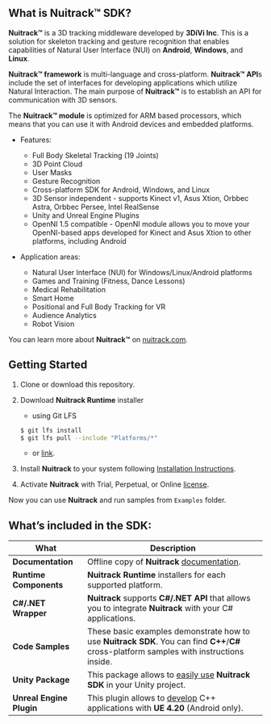 ## What is Nuitrack™ SDK?
**Nuitrack™** is a 3D tracking middleware developed by **3DiVi Inc**. This is a solution for skeleton tracking and gesture recognition that enables capabilities of Natural User Interface (NUI) on **Android**, **Windows**, and **Linux**.

**Nuitrack™ framework** is multi-language and cross-platform. **Nuitrack™ API**s include the set of interfaces for developing applications which utilize Natural Interaction. The main purpose of **Nuitrack™** is to establish an API for communication with 3D sensors.

The **Nuitrack™ module** is optimized for ARM based processors, which means that you can use it with Android devices and embedded platforms.

 - Features:
   - Full Body Skeletal Tracking (19 Joints)
   - 3D Point Cloud
   - User Masks
   - Gesture Recognition
   - Cross-platform SDK for Android, Windows, and Linux
   - 3D Sensor independent - supports Kinect v1, Asus Xtion, Orbbec Astra, Orbbec Persee, Intel RealSense
   - Unity and Unreal Engine Plugins
   - OpenNI 1.5 compatible - OpenNI module allows you to move your OpenNI-based apps developed for Kinect and Asus Xtion to other platforms, including Android

 - Application areas:
   - Natural User Interface (NUI) for Windows/Linux/Android platforms
   - Games and Training (Fitness, Dance Lessons)
   - Medical Rehabilitation
   - Smart Home
   - Positional and Full Body Tracking for VR
   - Audience Analytics
   - Robot Vision

You can learn more about **Nuitrack™** on [nuitrack.com](https://nuitrack.com).

## Getting Started

1. Clone or download this repository.
2. Download **Nuitrack Runtime** installer

   - using Git LFS

   ```bash
   $ git lfs install
   $ git lfs pull --include "Platforms/*"
   ```

   - or [link](./Platforms).

3. Install **Nuitrack** to your system following [Installation Instructions](https://download.3divi.com/Nuitrack/doc/Installation_page.html).

4. Activate **Nuitrack** with Trial, Perpetual, or Online [license](https://nuitrack.com/#pricing).

Now you can use **Nuitrack** and run samples from `Examples` folder.

## What’s included in the SDK:
| What | Description |
| ------- | ------- | 
| **Documentation** | Offline copy of **Nuitrack** [documentation](https://download.3divi.com/Nuitrack/doc).||
| **Runtime Components** | **Nuitrack Runtime** installers for each supported platform. ||
| **C#/.NET Wrapper** | **Nuitrack** supports **C#/.NET API** that allows you to integrate **Nuitrack** with your C# applications. ||
| **Code Samples** | These basic examples demonstrate how to use **Nuitrack SDK**. You can find **C++**/**C#** cross-platform samples with instructions inside. |
| **Unity Package** | This package allows to [easily use](https://download.3divi.com/Nuitrack/doc/UnityTutorials_page.html) **Nuitrack SDK** in your Unity project. |
| **Unreal Engine Plugin** | This plugin allows to [develop](http://download.3divi.com/Nuitrack/doc/UnrealEngine_page.html) C++ applications with **UE 4.20** (Android only). |

